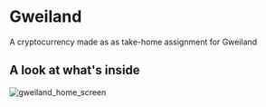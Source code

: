 # Gweiland
A cryptocurrency made as as take-home assignment for Gweiland

## A look at what's inside
![gweiland_home_screen](https://github.com/virunarala/gweiland/assets/82951524/3b796cc7-3b36-4a01-bb01-66bae2c80cbe)
